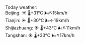 Today weather:  
Beijing: ☀️   🌡️+31°C 🌬️↖15km/h  
Tianjin: ☀️   🌡️+30°C 🌬️←19km/h  
Shijiazhuang: ☀️   🌡️+43°C 🌬️↖11km/h  
Tangshan: ☀️   🌡️+33°C 🌬️↖17km/h  
